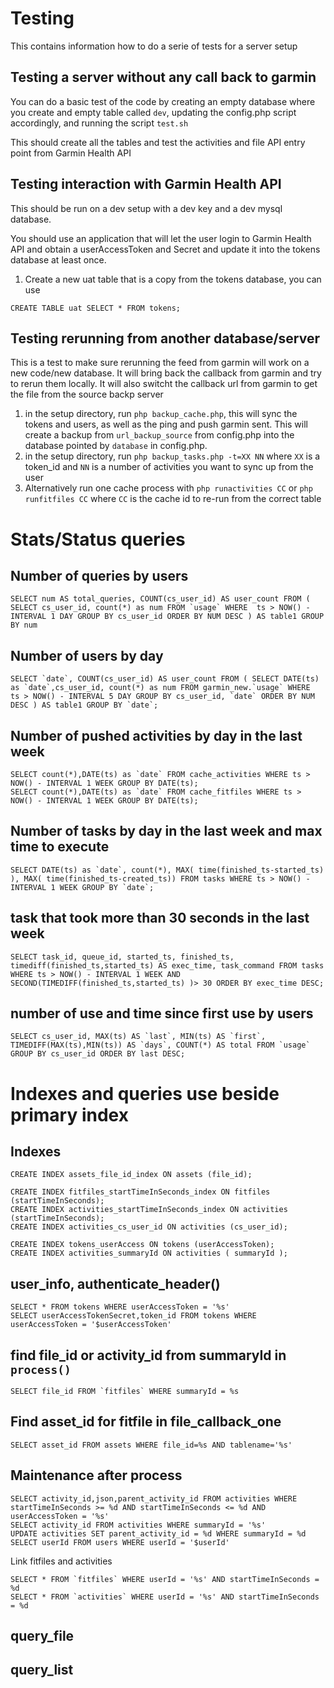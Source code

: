 # Testing 

This contains information how to do a serie of tests for a server setup

## Testing a server without any call back to garmin

You can do a basic test of the code by creating an empty database where you create and empty table called `dev`, updating the config.php script accordingly, and running the script `test.sh`

This should create all the tables and test the activities and file API entry point from Garmin Health API

## Testing interaction with Garmin Health API

This should be run on a dev setup with a dev key and a dev mysql database.

You should use an application that will let the user login to Garmin Health API and obtain a userAccessToken and Secret and update it into the tokens database at least once.

1. Create a new uat table that is a copy from the tokens database, you can use

```
CREATE TABLE uat SELECT * FROM tokens;
```

## Testing rerunning from another database/server

This is a test to make sure rerunning the feed from garmin will work on a new code/new database.
It will bring back the callback from garmin and try to rerun them locally.
It will also switcht the callback url from garmin to get the file from the source backp server

1. in the setup directory, run `php backup_cache.php`, this will sync the tokens and users, as well as the ping and push garmin sent. This will create a backup from `url_backup_source` from config.php into the database pointed by `database` in config.php.
2. in the setup directory, run `php backup_tasks.php -t=XX NN` where `XX` is a token_id and `NN` is a number of activities you want to sync up from the user
3. Alternatively run one cache process with `php runactivities CC` or `php runfitfiles CC` where `CC` is the cache id to re-run from the correct table

# Stats/Status queries

## Number of queries by users

```
SELECT num AS total_queries, COUNT(cs_user_id) AS user_count FROM ( SELECT cs_user_id, count(*) as num FROM `usage` WHERE  ts > NOW() - INTERVAL 1 DAY GROUP BY cs_user_id ORDER BY NUM DESC ) AS table1 GROUP BY num
```

## Number of users by day

```
SELECT `date`, COUNT(cs_user_id) AS user_count FROM ( SELECT DATE(ts) as `date`,cs_user_id, count(*) as num FROM garmin_new.`usage` WHERE  ts > NOW() - INTERVAL 5 DAY GROUP BY cs_user_id, `date` ORDER BY NUM DESC ) AS table1 GROUP BY `date`;
```

## Number of pushed activities by day in the last week

```
SELECT count(*),DATE(ts) as `date` FROM cache_activities WHERE ts > NOW() - INTERVAL 1 WEEK GROUP BY DATE(ts);
SELECT count(*),DATE(ts) as `date` FROM cache_fitfiles WHERE ts > NOW() - INTERVAL 1 WEEK GROUP BY DATE(ts);
```

## Number of tasks by day in the last week and max time to execute

```
SELECT DATE(ts) as `date`, count(*), MAX( time(finished_ts-started_ts) ), MAX( time(finished_ts-created_ts)) FROM tasks WHERE ts > NOW() - INTERVAL 1 WEEK GROUP BY `date`;
```

## task that took more than 30 seconds in the last week

```
SELECT task_id, queue_id, started_ts, finished_ts, timediff(finished_ts,started_ts) AS exec_time, task_command FROM tasks WHERE ts > NOW() - INTERVAL 1 WEEK AND SECOND(TIMEDIFF(finished_ts,started_ts) )> 30 ORDER BY exec_time DESC;
```

## number of use and time since first use by users

```
SELECT cs_user_id, MAX(ts) AS `last`, MIN(ts) AS `first`, TIMEDIFF(MAX(ts),MIN(ts)) AS `days`, COUNT(*) AS total FROM `usage` GROUP BY cs_user_id ORDER BY last DESC;
```


# Indexes and queries use beside primary index

## Indexes

```
CREATE INDEX assets_file_id_index ON assets (file_id);

CREATE INDEX fitfiles_startTimeInSeconds_index ON fitfiles (startTimeInSeconds);
CREATE INDEX activities_startTimeInSeconds_index ON activities (startTimeInSeconds);
CREATE INDEX activities_cs_user_id ON activities (cs_user_id);

CREATE INDEX tokens_userAccess ON tokens (userAccessToken);
CREATE INDEX activities_summaryId ON activities ( summaryId );

```

## user_info, authenticate_header()

```
SELECT * FROM tokens WHERE userAccessToken = '%s'
SELECT userAccessTokenSecret,token_id FROM tokens WHERE userAccessToken = '$userAccessToken'
```

## find file_id or activity_id from summaryId in `process()` 


```
SELECT file_id FROM `fitfiles` WHERE summaryId = %s
```

## Find asset_id for fitfile in file_callback_one

```
SELECT asset_id FROM assets WHERE file_id=%s AND tablename='%s'
```

## Maintenance after process

```
SELECT activity_id,json,parent_activity_id FROM activities WHERE startTimeInSeconds >= %d AND startTimeInSeconds <= %d AND userAccessToken = '%s'
SELECT activity_id FROM activities WHERE summaryId = '%s'
UPDATE activities SET parent_activity_id = %d WHERE summaryId = %d
SELECT userId FROM users WHERE userId = '$userId'
```

Link fitfiles and activities

```
SELECT * FROM `fitfiles` WHERE userId = '%s' AND startTimeInSeconds = %d
SELECT * FROM `activities` WHERE userId = '%s' AND startTimeInSeconds = %d
```

## query_file



## query_list

